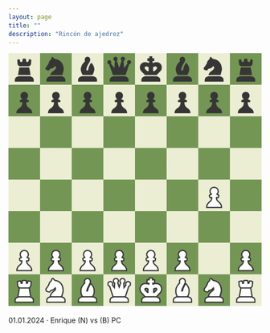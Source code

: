 ```yaml
---
layout: page
title: ""
description: "Rincón de ajedrez"
---
```


<div class="chess">
    <img src="assets/images/pages/chess/games/board.gif"/>
    <br/><br/>
    01.01.2024 · Enrique (N) vs (B) PC
<br/>
</div>
